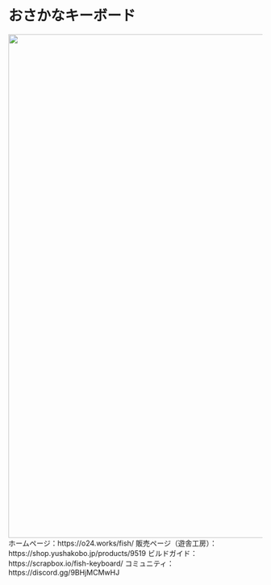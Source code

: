 # おさかなキーボード  
<img width="1000" src="https://o24.works/fish/img/both.webp">  
ホームページ：https://o24.works/fish/  
販売ページ（遊舎工房）：https://shop.yushakobo.jp/products/9519  
ビルドガイド：https://scrapbox.io/fish-keyboard/  
コミュニティ：https://discord.gg/9BHjMCMwHJ  
